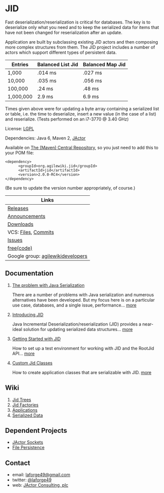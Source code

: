 # JID

Fast deserialization/reserialization is critical for databases. The key is to
deserialize only what you need and to keep the serialized data for items that have
not been changed for reserialization after an update.

Application are built by subclassing existing JID actors and then composing more
complex structures from them. The JID project includes a number of actors which
support different types of persistent data.

| Entries | Balanced List Jid | Balanced Map Jid |
| ------- | ----------------- | ---------------- |
| 1,000 | .014 ms | .027 ms |
| 10,000 | .035 ms | .056 ms |
| 100,000 | .24 ms | .48 ms |
| 1,000,000 | 2.9 ms | 6.9 ms |

Times given above were for updating a byte array containing a serialized list or table,
i.e. the time to deserialize, insert a new value (in the case of a list) and reserialize.
(Tests performed on an i7-3770 @ 3.40 GHz)

License: [LGPL](http://www.gnu.org/licenses/lgpl-2.1.txt)

Dependencies: Java 6, Maven 2, [JActor](https://github.com/laforge49/JActor)

Available on [The (Maven) Central Repository](http://search.maven.org/#search|ga|1|org.agilewiki),
so you just need to add this to your POM file:
```
<dependency>
      <groupId>org.agilewiki.jid</groupId>
      <artifactId>jid</artifactId>
      <version>2.0.0-RC4</version>
</dependency>
```
(Be sure to update the version number appropriately, of course.)

| Links |
| --------------- |
| [Releases](https://freecode.com/projects/jid/releases) |
| [Announcements](https://freecode.com/projects/jid/announcements) |
| [Downloads](http://jactor.sourceforge.net/) |
| VCS: [Files](https://github.com/laforge49/JID/), [Commits](https://github.com/laforge49/JID/commits/master) |
| [Issues](https://github.com/laforge49/JID/issues/) |
| [free(code)](http://freecode.com/projects/jid/) |
| Google group: [agilewikidevelopers](http://groups.google.com/group/agilewikidevelopers/) |

## Documentation
1. [The problem with Java Serialization](https://www.ibm.com/developerworks/mydeveloperworks/blogs/jactor/entry/the_problem_with_java_serialization53?lang=en)

    There are a number of problems with Java serialization and numerous alternatives have been developed.
    But my focus here is on a particular use case, databases, and a single issue, performance...
    [more](https://www.ibm.com/developerworks/mydeveloperworks/blogs/jactor/entry/the_problem_with_java_serialization53?lang=en)

1. [Introducing JID](https://www.ibm.com/developerworks/mydeveloperworks/blogs/jactor/entry/introducing_jid14?lang=en)

    Java Incremental Deserialization/reserialization (JID) provides a near-ideal solution for updating serialized data structures...
    [more](https://www.ibm.com/developerworks/mydeveloperworks/blogs/jactor/entry/introducing_jid14?lang=en)

1. [Getting Started with JID](https://www.ibm.com/developerworks/mydeveloperworks/blogs/jactor/entry/getting_started_with_jid12?lang=en)

    How to set up a test environment for working with JID and the RootJid API...
    [more](https://www.ibm.com/developerworks/mydeveloperworks/blogs/jactor/entry/getting_started_with_jid12?lang=en)

1. [Custom Jid Classes](https://www.ibm.com/developerworks/mydeveloperworks/blogs/jactor/entry/custom_jid_classes34?lang=en)

    How to create application classes that are serializable with JID.
    [more](https://www.ibm.com/developerworks/mydeveloperworks/blogs/jactor/entry/custom_jid_classes34?lang=en)

## Wiki
1.  [Jid Trees](https://github.com/laforge49/JID/wiki/Jid-Trees)
1.  [Jid Factories](https://github.com/laforge49/JID/wiki/JidFactories)
1.  [Applications](https://github.com/laforge49/JID/wiki/Applications)
1.  [Serialized Data](https://github.com/laforge49/JID/wiki/Serialized-Data)

## Dependent Projects
*   [JActor Sockets](https://github.com/laforge49/JASocket)
*   [File Persistence](https://github.com/laforge49/JFile)

## Contact
*   email:   laforge49@gmail.com
*   twitter: [@laforge49](https://twitter.com/laforge49)
*   web:     [JActor Consulting, plc](http://jactorconsulting.com)
